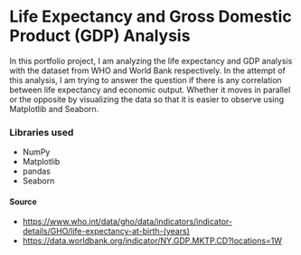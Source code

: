 # Life Expectancy and Gross Domestic Product (GDP) Analysis
In this portfolio project, I am analyzing the life expectancy and GDP analysis with the dataset from WHO and World Bank respectively. In the attempt of this analysis, I am trying to answer the question if there is any correlation between life expectancy and economic output. Whether it moves in parallel or the opposite by visualizing the data so that it is easier to observe using Matplotlib and Seaborn.

### Libraries used
* NumPy
* Matplotlib
* pandas
* Seaborn

#### Source
* https://www.who.int/data/gho/data/indicators/indicator-details/GHO/life-expectancy-at-birth-(years)
* https://data.worldbank.org/indicator/NY.GDP.MKTP.CD?locations=1W
